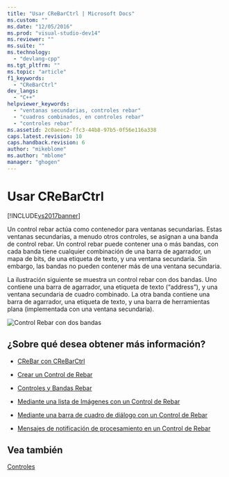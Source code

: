 ```yaml
---
title: "Usar CReBarCtrl | Microsoft Docs"
ms.custom: ""
ms.date: "12/05/2016"
ms.prod: "visual-studio-dev14"
ms.reviewer: ""
ms.suite: ""
ms.technology: 
  - "devlang-cpp"
ms.tgt_pltfrm: ""
ms.topic: "article"
f1_keywords: 
  - "CReBarCtrl"
dev_langs: 
  - "C++"
helpviewer_keywords: 
  - "ventanas secundarias, controles rebar"
  - "cuadros combinados, en controles rebar"
  - "controles rebar"
ms.assetid: 2c0aeec2-ffc3-44b8-97b5-0f56e116a338
caps.latest.revision: 10
caps.handback.revision: 6
author: "mikeblome"
ms.author: "mblome"
manager: "ghogen"
---
```

# Usar CReBarCtrl
[!INCLUDE[vs2017banner](../assembler/inline/includes/vs2017banner.md)]

Un control rebar actúa como contenedor para ventanas secundarias.  Estas ventanas secundarias, a menudo otros controles, se asignan a una banda de control rebar.  Un control rebar puede contener una o más bandas, con cada banda tiene cualquier combinación de una barra de agarrador, un mapa de bits, de una etiqueta de texto, y una ventana secundaria.  Sin embargo, las bandas no pueden contener más de una ventana secundaria.  
  
 La ilustración siguiente se muestra un control rebar con dos bandas.  Uno contiene una barra de agarrador, una etiqueta de texto \(“address”\), y una ventana secundaria de cuadro combinado.  La otra banda contiene una barra de agarrador, una etiqueta de texto, y una barra de herramientas plana \(implementada con una ventana secundaria\).  
  
 ![Control Rebar con dos bandas](../mfc/media/vc4ruz1.png "vc4RUZ1")  
  
## ¿Sobre qué desea obtener más información?  
  
-   [CReBar con CReBarCtrl](../mfc/crebar-vs-crebarctrl.md)  
  
-   [Crear un Control de Rebar](../mfc/creating-a-rebar-control.md)  
  
-   [Controles y Bandas Rebar](../mfc/rebar-controls-and-bands.md)  
  
-   [Mediante una lista de Imágenes con un Control de Rebar](../mfc/using-an-image-list-with-a-rebar-control.md)  
  
-   [Mediante una barra de cuadro de diálogo con un Control de Rebar](../mfc/using-a-dialog-bar-with-a-rebar-control.md)  
  
-   [Mensajes de notificación de procesamiento en un Control de Rebar](../mfc/processing-notification-messages-in-a-rebar-control.md)  
  
## Vea también  
 [Controles](../mfc/controls-mfc.md)